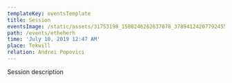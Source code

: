 ```yaml
---
templateKey: eventsTemplate
title: Session
eventsImage: /static/assets/31753198_1508246262637078_3789412420779245568_o.jpg
path: /events/etheherh
time: 'July 10, 2019 12:47 AM'
place: Tekwill
relation: Andrei Popovici
---
```

Session description
